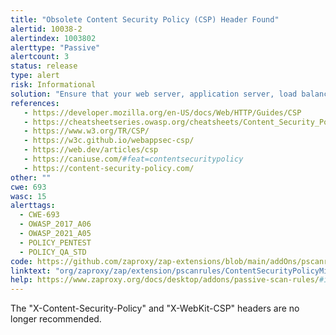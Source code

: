 ```yaml
---
title: "Obsolete Content Security Policy (CSP) Header Found"
alertid: 10038-2
alertindex: 1003802
alerttype: "Passive"
alertcount: 3
status: release
type: alert
risk: Informational
solution: "Ensure that your web server, application server, load balancer, etc. is configured to set the Content-Security-Policy header."
references:
   - https://developer.mozilla.org/en-US/docs/Web/HTTP/Guides/CSP
   - https://cheatsheetseries.owasp.org/cheatsheets/Content_Security_Policy_Cheat_Sheet.html
   - https://www.w3.org/TR/CSP/
   - https://w3c.github.io/webappsec-csp/
   - https://web.dev/articles/csp
   - https://caniuse.com/#feat=contentsecuritypolicy
   - https://content-security-policy.com/
other: ""
cwe: 693
wasc: 15
alerttags: 
  - CWE-693
  - OWASP_2017_A06
  - OWASP_2021_A05
  - POLICY_PENTEST
  - POLICY_QA_STD
code: https://github.com/zaproxy/zap-extensions/blob/main/addOns/pscanrules/src/main/java/org/zaproxy/zap/extension/pscanrules/ContentSecurityPolicyMissingScanRule.java
linktext: "org/zaproxy/zap/extension/pscanrules/ContentSecurityPolicyMissingScanRule.java"
help: https://www.zaproxy.org/docs/desktop/addons/passive-scan-rules/#id-10038
---
```

The "X-Content-Security-Policy" and "X-WebKit-CSP" headers are no longer recommended.
